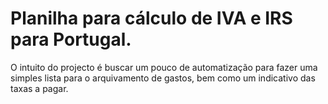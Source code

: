 # Planilha para cálculo de IVA e IRS para Portugal.

O intuito do projecto é buscar um pouco de automatização para fazer uma simples lista para o arquivamento de gastos, bem como um indicativo das taxas a pagar.
